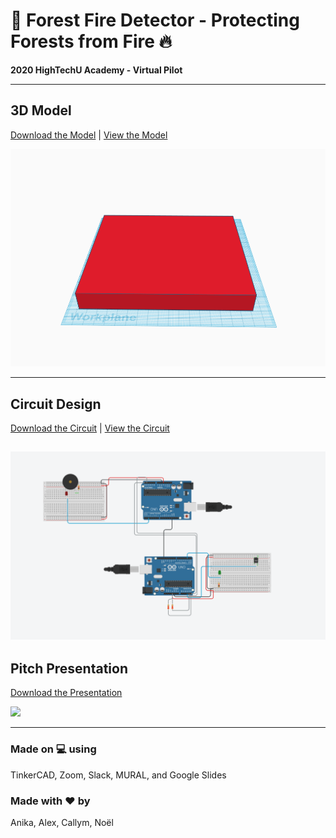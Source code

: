 # :evergreen_tree: Forest Fire Detector - Protecting Forests from Fire :fire:

**2020 HighTechU Academy - Virtual Pilot** 

---

## **3D Model**
[Download the Model](/model) | [View the Model]()

![](/img/model.png)

---

## **Circuit Design**
[Download the Circuit](/circuit) | [View the Circuit]()

![](/img/circuit.png)
---

## **Pitch Presentation**
[Download the Presentation](/pitch)

![](/img/pitch.png)

---

### Made on :computer: using
TinkerCAD, Zoom, Slack, MURAL, and Google Slides

### Made with :heart: by
Anika, Alex, Callym, Noël
